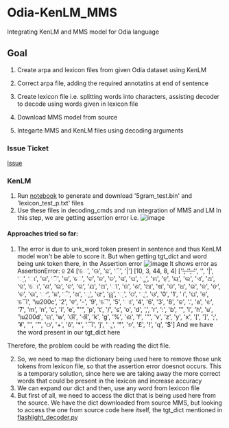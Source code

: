# Odia-KenLM_MMS
Integrating KenLM and MMS model for Odia language

## Goal
1. Create arpa and lexicon files from given Odia dataset using KenLM
2. Correct arpa file, adding the required annotatins at end of sentence
3. Create lexicon file i.e. splitting words into characters, assisting decoder to decode using words given in lexicon file

4. Download MMS model from source
5. Integarte MMS and KenLM files using decoding arguments

### Issue Ticket
[Issue](https://github.com/Samagra-Development/ai-tools/issues/211)

### KenLM
1. Run [notebook](https://github.com/Jiya126/Odia-KenLM_MMS/blob/Jiya126-patch-1/Copy_of_KenLM_.ipynb) to generate and download '5gram_test.bin' and 'lexicon_test_p.txt' files
2. Use these files in decoding_cmds and run integration of MMS and LM
In this step, we are getting assertion error i.e.
![image](https://github.com/Jiya126/Odia-KenLM_MMS/assets/90051748/04d5098a-db14-444f-a5e2-9dfc8f76c638)
#### Approaches tried so far:
1. The error is due to unk_word token present in sentence and thus KenLM model won't be able to score it.
But when getting tgt_dict and word being unk token there, in the Assertion error
![image](https://github.com/Jiya126/Odia-KenLM_MMS/assets/90051748/89949370-6e06-425b-8d8d-f299b8726d12)
It shows error as 
AssertionError: ହ 24 ['େ', 'ଊ', 'ଛ', 'ି', '|'] [10, 3, 44, 8, 4] ['<s>', '<pad>', '</s>', '<unk>', '|', '୍', 'ା', 'ର', 'ି', 'କ', 'େ', 'ବ', 'ନ', 'ତ', 'ସ', 'ପ', 'ୁ', 'ମ', 'ହ', 'ୟ', 'ଲ', 'ଏ', 'ଥ', 'ଦ', 'ୋ', 'ଣ', 'ଇ', 'ଟ', 'ଗ', 'ଯ', 'ଅ', 'ୀ', 'ଜ', 'ଶ', 'ଆ', 'ଷ', 'ଡ', 'ଧ', 'ଭ', 'ଳ', 'ଙ', 'ଚ', 'ଉ', 'ଂ', 'ଛ', 'ଁ', 'ଖ', 'ୂ', 'ଫ', 'ୱ', '଼', 'ଠ', 'ୃ', 'ଓ', '0', '1', '।', 'ଘ', 'ଞ', 'ୌ', '\u200c', '2', 'ଵ', '-', '9', 'ୈ', '5', 'ଃ', '4', '6', '3', '8', 'ଢ', '.', 'a', 'ଝ', '7', 'm', 'n', 'c', 'i', 'e', "'", 'p', 't', '/', 's', 'o', 'd', ',', 'r', ':', 'b', '’', 'l', 'h', 'u', '\u200d', 'ଋ', 'w', 'ଔ', 'ଐ', 'k', 'g', '%', 'ଈ', 'f', '"', 'v', 'z', 'y', 'x', '[', ']', ';', '¥', '‘', '”', '୦', '+', 'õ', '*', 'ୗ', 'j', 'ୄ', '°', '୭', '£', '!', 'q', '$']
  And we have the word present in our tgt_dict here 

Therefore, the problem could be with reading the dict file.

2. So, we need to map the dictionary being used here to remove those unk tokens from lexicon file, so that the assertion error doesnot occurs. This is a temporary solution, since here we are taking away the more correct words that could be present in the lexicon and increase accuracy
3. We can expand our dict and then, use any word from lexicon file
4. But first of all, we need to access the dict that is being used here from the source.
We have the dict downloaded from source MMS, but looking to access the one from source code here itself, the tgt_dict mentioned in [flashlight_decoder.py](https://github.com/facebookresearch/fairseq/blob/main/examples/speech_recognition/new/decoders/flashlight_decoder.py)
